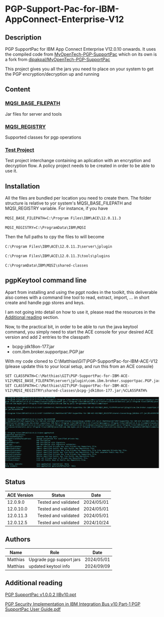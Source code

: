# PGP-Support-Pac-for-IBM-AppConnect-Enterprise-V12

## Description
PGP SupportPac for IBM App Connect Enterprise V12.0.10 onwards. It uses the compiled code from
[MyOpenTech-PGP-SupportPac](https://github.com/matthiasblomme/MyOpenTech-PGP-SupportPac) which on its own is a fork from
[dipakpal/MyOpenTech-PGP-SupportPac](https://github.com/dipakpal/MyOpenTech-PGP-SupportPac)

This project gives you all the jars you need to place on your system to get the PGP encryption/decryption up and running

## Content

### [MQSI_BASE_FILEPATH](MQSI_BASE_FILEPATH)
Jar files for server and tools

### [MQSI_REGISTRY](MQSI_REGISTRY)
Supported classes for pgp operations

### [Test Project](Test%20Project)
Test project interchange containing an aplication with an encryption and decryption flow. A policy project needs to be
created in order to be able to use it.

## Installation
All the files are bundled per location you need to create them. The folder structure is relative to yor system's
MQSI_BASE_FILEPATH and MQSI_REGISTRY variable. For instance, if you have

`MQSI_BASE_FILEPATH=C:\Program Files\IBM\ACE\12.0.11.3`

`MQSI_REGISTRY=C:\ProgramData\IBM\MQSI`

Then the full paths to cpy the files to will become

`C:\Program Files\IBM\ACE\12.0.11.3\server\jplugin`

`C:\Program Files\IBM\ACE\12.0.11.3\tools\plugins`

`C:\ProgramData\IBM\MQSI\shared-classes`

## pgpKeytool command line
Apart from installing and using the pgpt nodes in the toolkit, this deliverable also comes with a command line tool
to read, extract, import, ... in short create and handle pgp stores and keys. 

I am not going into detail on how to use it, please read the resources in the [Additional reading](#additional-reading) section.

Now, to the practical bit, in order to be able to run the java keytool command, you simply need to start the ACE console
for your desired ACE version and add 2 entries to the classpath
- bcpg-jdk18on-177.jar
- com.ibm.broker.supportpac.PGP.jar

With my code cloned to C:\Matthias\GIT\PGP-SupportPac-for-IBM-ACE-V12 (please update this to your local setup, and run this
from an ACE console)
```
SET CLASSPATH=C:\Matthias\GIT\PGP-SupportPac-for-IBM-ACE-V12\MQSI_BASE_FILEPATH\server\jplugin\com.ibm.broker.supportpac.PGP.jar;%CLASSPATH%
SET CLASSPATH=C:\Matthias\GIT\PGP-SupportPac-for-IBM-ACE-V12\MQSI_REGISTRY\shared-classes\bcpg-jdk18on-177.jar;%CLASSPATH%
```
![img.png](img.png)

## Status
| ACE Version | Status               | Date        |
|-------------|----------------------|-------------|
| 12.0.9.0    | Tested and validated | 2024/05/01  |
| 12.0.10.0   | Tested and validated | 2024/05/01  |
| 12.0.11.3   | Tested and validated | 2024/05/01  |
| 12.0.12.5   | Tested and validated | 2024/10/24  |

## Authors
| Name     | Role                     | Date       |
|----------|--------------------------|------------|
| Matthias | Upgrade pgp support jars | 2024/05/01 |
| Matthias | updated keytool info     | 2024/09/09 |

## Additional reading
[PGP SupportPac v1.0.0.2 IIBv10.ppt](https://github.com/dipakpal/MyOpenTech-PGP-SupportPac/blob/master/PGP%20SupportPac%20v1.0.0.2%20IIBv10.ppt)

[PGP Security Implementation in IBM Integration Bus v10 Part-1 PGP SupportPac User Guide.pdf](https://github.com/dipakpal/MyOpenTech-PGP-SupportPac/blob/master/docs/PGP%20Security%20Implementation%20in%20IBM%20Integration%20Bus%20v10%20Part-1%20PGP%20SupportPac%20User%20Guide.pdf)
